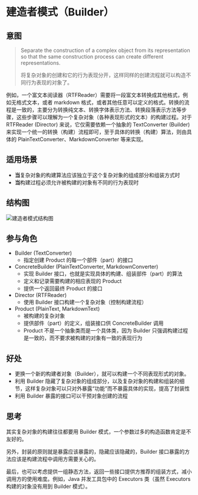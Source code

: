 # 建造者模式（Builder）

## 意图

> Separate the construction of a complex object from its representation so that the same construction process can create different representations.
>
> 将复杂对象的创建和它的行为表现分开，这样同样的创建流程就可以构造不同行为表现的对象了。

例如，一个富文本阅读器（RTFReader）需要将一段富文本转换成其他格式，例如无格式文本，或者 markdown 格式，或者其他任意可以定义的格式。转换的流程是一致的，主要分为转换纯文本、转换字体表示方法、转换段落表示方法等步骤，这些步骤可以理解为一个复杂对象（各种表现形式的文本）的构建过程。对于 RTFReader (Director) 来说，它仅需要依赖一个抽象的 TextConverter (Builder) 来实现一个统一的转换（构建）流程即可，至于具体的转换（构建）算法，则由具体的 PlainTextConverter、MarkdownConverter 等来实现。

## 适用场景

- **当**复杂对象的构建算法应该独立于这个复杂对象的组成部分和组装方式时
- **当**构建过程必须允许被构建的对象有不同的行为表现时

## 结构图

![建造者模式结构图](https://youdu-markdown.oss-cn-shanghai.aliyuncs.com/20191110172515.png)

## 参与角色

- Builder (TextConverter) 
  - 指定创建 Product 的每一个部件（part）的接口
- ConcreteBuilder (PlainTextConverter, MarkdownConverter) 
  - 实现 Builder 接口，也就是实现具体的构建、组装部件（part）的算法
  - 定义和记录需要构建的相应表现的 Product
  - 提供一个返回最终 Product 的接口
- Director (RTFReader)
  - 使用 Builder 接口构建一个复杂对象（控制构建流程）
- Product (PlainText, MarkdownText)
  - 被构建的复杂对象
  - 提供部件（part）的定义，组装接口供 ConcreteBuilder 调用
  - Product 不是一个抽象类而是一个具体类，因为 Builder 只强调构建过程是一致的，而不要求被构建的对象有一致的表现行为

## 好处

- 更换一个新的构建者对象（Builder），就可以构建一个不同表现形式的对象。
- 利用 Builder 隐藏了复杂对象的组成部分，以及复杂对象的构建和组装的细节，这样复杂对象可以只对外暴露“功能”而不暴露具体的实现，提高了封装性
- 利用 Builder 暴露的接口可以干预对象创建的流程

## 思考

其实复杂对象的构建往往都要用 Builder 模式，一个参数过多的构造函数肯定是不友好的。

另外，封装的原则就是暴露应该暴露的，隐藏应该隐藏的，Builder 接口暴露的方法应该是构建流程中调用方需要关心的。

最后，也可以考虑提供一组静态方法，返回一些接口提供方推荐的组装方式，减小调用方的使用难度。例如，Java 并发工具包中的 Executors 类（虽然 Executors 构建的对象没有用到 Builder 模式）。